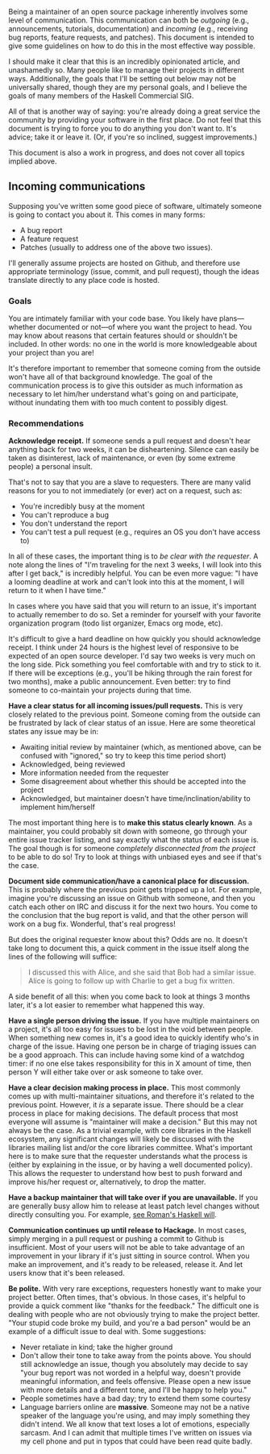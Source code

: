 Being a maintainer of an open source package inherently involves some level of
communication. This communication can both be *outgoing* (e.g., announcements,
tutorials, documentation) and *incoming* (e.g., receiving bug reports, feature
requests, and patches). This document is intended to give some guidelines on
how to do this in the most effective way possible.

I should make it clear that this is an incredibly opinionated article, and
unashamedly so. Many people like to manage their projects in different ways.
Additionally, the goals that I'll be setting out below may not be universally
shared, though they are my personal goals, and I believe the goals of many
members of the Haskell Commercial SIG.

All of that is another way of saying: you're already doing a great service the
community by providing your software in the first place. Do not feel that this
document is trying to force you to do anything you don't want to. It's advice;
take it or leave it. (Or, if you're so inclined, suggest improvements.)

This document is also a work in progress, and does not cover all topics implied
above.

## Incoming communications

Supposing you've written some good piece of software, ultimately someone is
going to contact you about it. This comes in many forms:

* A bug report
* A feature request
* Patches (usually to address one of the above two issues).

I'll generally assume projects are hosted on Github, and therefore use
appropriate terminology (issue, commit, and pull request), though the ideas
translate directly to any place code is hosted.

### Goals

You are intimately familiar with your code base. You likely have plans—whether
documented or not—of where you want the project to head. You may know about
reasons that certain features should or shouldn't be included. In other words:
no one in the world is more knowledgeable about your project than you are!

It's therefore important to remember that someone coming from the outside won't
have all of that background knowledge. The goal of the communication process is
to give this outsider as much information as necessary to let him/her
understand what's going on and participate, without inundating them with too
much content to possibly digest.

### Recommendations

__Acknowledge receipt.__ If someone sends a pull request and doesn't hear
anything back for two weeks, it can be disheartening. Silence can easily be
taken as disinterest, lack of maintenance, or even (by some extreme people) a
personal insult.

That's not to say that you are a slave to requesters. There are many valid
reasons for you to not immediately (or ever) act on a request, such as:

* You're incredibly busy at the moment
* You can't reproduce a bug
* You don't understand the report
* You can't test a pull request (e.g., requires an OS you don't have access to)

In all of these cases, the important thing is to *be clear with the requester*.
A note along the lines of "I'm traveling for the next 3 weeks, I will look into
this after I get back," is incredibly helpful. You can be even more vague: "I
have a looming deadline at work and can't look into this at the moment, I will
return to it when I have time."

In cases where you have said that you will return to an issue, it's important
to actually remember to do so. Set a reminder for yourself with your favorite
organization program (todo list organizer, Emacs org mode, etc).

It's difficult to give a hard deadline on how quickly you should acknowledge
receipt. I think under 24 hours is the highest level of responsive to be
expected of an open source developer. I'd say two weeks is very much on the
long side. Pick something you feel comfortable with and try to stick to it. If
there will be exceptions (e.g., you'll be hiking through the rain forest for
two months), make a public announcement. Even better: try to find someone to
co-maintain your projects during that time.

__Have a clear status for all incoming issues/pull requests.__ This is very
closely related to the previous point. Someone coming from the outside can be
frustrated by lack of clear status of an issue. Here are some theoretical
states any issue may be in:

* Awaiting initial review by maintainer (which, as mentioned above, can be confused with "ignored," so try to keep this time period short)
* Acknowledged, being reviewed
* More information needed from the requester
* Some disagreement about whether this should be accepted into the project
* Acknowledged, but maintainer doesn't have time/inclination/ability to implement him/herself

The most important thing here is to __make this status clearly known__. As a
maintainer, you could probably sit down with someone, go through your entire
issue tracker listing, and say exactly what the status of each issue is. The
goal though is for someone *completely disconnected from the project* to be
able to do so! Try to look at things with unbiased eyes and see if that's the
case.

__Document side communication/have a canonical place for discussion.__ This is
probably where the previous point gets tripped up a lot. For example, imagine
you're discussing an issue on Github with someone, and then you catch each
other on IRC and discuss it for the next two hours. You come to the conclusion
that the bug report is valid, and that the other person will work on a bug
fix. Wonderful, that's real progress!

But does the original requester know about this? Odds are no. It doesn't take
long to document this, a quick comment in the issue itself along the lines of
the following will suffice:

> I discussed this with Alice, and she said that Bob had a similar issue. Alice
> is going to follow up with Charlie to get a bug fix written.

A side benefit of all this: when you come back to look at things 3 months
later, it's a lot easier to remember what happened this way.

__Have a single person driving the issue.__ If you have multiple maintainers on
a project, it's all too easy for issues to be lost in the void between people.
When something new comes in, it's a good idea to quickly identify who's in
charge of the issue. Having one person be in charge of triaging issues can be a
good approach. This can include having some kind of a watchdog timer: if no one
else takes responsibility for this in X amount of time, then person Y will
either take over or ask someone to take over.

__Have a clear decision making process in place.__ This most commonly comes up
with multi-maintainer situations, and therefore it's related to the previous
point. However, it *is* a separate issue. There should be a clear process in
place for making decisions. The default process that most everyone will assume
is "maintainer will make a decision." But this may not always be the case. As a
trivial example, with core libraries in the Haskell ecosystem, any significant
changes will likely be discussed with the libraries mailing list and/or the
core libraries committee. What's important here is to make sure that the
requester understands what the process is (either by explaining in the issue,
or by having a well documented policy). This allows the requester to understand
how best to push forward and improve his/her request or, alternatively, to drop
the matter.

__Have a backup maintainer that will take over if you are unavailable.__ If you
are generally busy allow him to release at least patch level changes without
directly consulting you. For example, [see Roman's Haskell
will](https://ro-che.info/articles/2014-02-08-my-haskell-will).

__Communication continues up until release to Hackage.__ In most cases, simply
merging in a pull request or pushing a commit to Github is insufficient. Most
of your users will not be able to take advantage of an improvement in your
library if it's just sitting in source control. When you make an improvement,
and it's ready to be released, release it. And let users know that it's been
released.

__Be polite.__ With very rare exceptions, requesters honestly want to make your
project better. Often times, that's obvious. In those cases, it's helpful to
provide a quick comment like "thanks for the feedback." The difficult one is
dealing with people who are not obviously trying to make the project better.
"Your stupid code broke my build, and you're a bad person" would be an example
of a difficult issue to deal with. Some suggestions:

* Never retaliate in kind; take the higher ground
* Don't allow their tone to take away from the points above. You should still acknowledge an issue, though you absolutely may decide to say "your bug report was not worded in a helpful way, doesn't provide meaningful information, and feels offensive. Please open a new issue with more details and a different tone, and I'll be happy to help you."
* People sometimes have a bad day; try to extend them some courtesy
* Language barriers online are **massive**. Someone may not be a native speaker of the language you're using, and may imply something they didn't intend. We all know that text loses a lot of emotions, especially sarcasm. And I can admit that multiple times I've written on issues via my cell phone and put in typos that could have been read quite badly.
